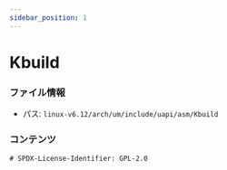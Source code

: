 ```yaml
---
sidebar_position: 1
---
```

# Kbuild

### ファイル情報

- パス: `linux-v6.12/arch/um/include/uapi/asm/Kbuild`

### コンテンツ

```txt
# SPDX-License-Identifier: GPL-2.0

```
